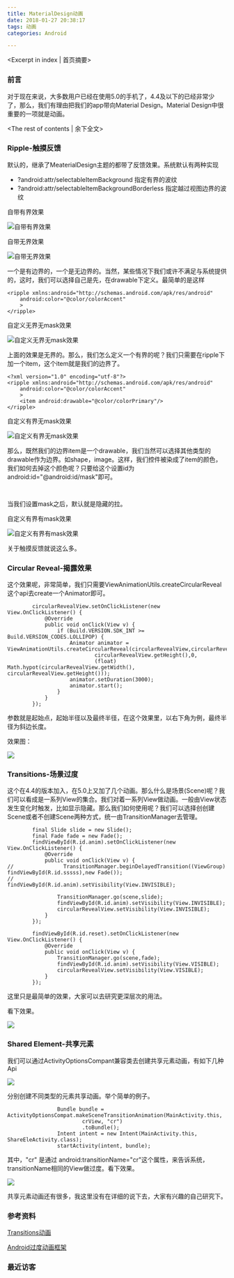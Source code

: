 ```yaml
---
title: MaterialDesign动画
date: 2018-01-27 20:38:17
tags: 动画
categories: Android

---
```


<Excerpt in index | 首页摘要>
### 前言

对于现在来说，大多数用户已经在使用5.0的手机了，4.4及以下的已经非常少了，那么，我们有理由把我们的app带向Material Design。Material Design中很重要的一项就是动画。


<!-- more -->
<The rest of contents | 余下全文>


### Ripple-触摸反馈

默认的，继承了MeaterialDesign主题的都带了反馈效果。系统默认有两种实现

* ?android:attr/selectableItemBackground 指定有界的波纹
* ?android:attr/selectableItemBackgroundBorderless 指定越过视图边界的波纹


自带有界效果

![自带有界效果](https://github.com/Guolei1130/blog_resource/blob/master/art/md_anim/selectableItemBackground.gif?raw=true)

自带无界效果

![自带无界效果](https://github.com/Guolei1130/blog_resource/blob/master/art/md_anim/selectableItemBackgroundBorderless.gif?raw=true)


一个是有边界的，一个是无边界的。当然，某些情况下我们或许不满足与系统提供的，这时，我们可以选择自己是先，在drawable下定义。最简单的是这样

```
<ripple xmlns:android="http://schemas.android.com/apk/res/android"
    android:color="@color/colorAccent"
    >
</ripple>

```

自定义无界无mask效果

![自定义无界无mask效果](https://github.com/Guolei1130/blog_resource/blob/master/art/md_anim/custom_wujie.gif?raw=true)

上面的效果是无界的。那么，我们怎么定义一个有界的呢？我们只需要在ripple下加一个item，这个item就是我们的边界了。

```
<?xml version="1.0" encoding="utf-8"?>
<ripple xmlns:android="http://schemas.android.com/apk/res/android"
    android:color="@color/colorAccent"
    >
    <item android:drawable="@color/colorPrimary"/>
</ripple>
```

自定义有界无mask效果

![自定义有界无mask效果](https://github.com/Guolei1130/blog_resource/blob/master/art/md_anim/custom_youjie.gif?raw=true)

那么，既然我们的边界item是一个drawable，我们当然可以选择其他类型的drawable作为边界。如shape，image。这样，我们控件被染成了item的颜色，我们如何去掉这个颜色呢？只要给这个设置id为android:id="@android:id/mask"即可。

```
```
<?xml version="1.0" encoding="utf-8"?>
<ripple xmlns:android="http://schemas.android.com/apk/res/android"
    android:color="@color/colorAccent"
    >
    <item android:drawable="@color/colorPrimary" android:id="@android:id/mask"/>
</ripple>
```

```


当我们设置mask之后，默认就是隐藏的拉。

自定义有界有mask效果

![自定义有界有mask效果](https://github.com/Guolei1130/blog_resource/blob/master/art/md_anim/custom_youjie_mask.gif?raw=true)


关于触摸反馈就说这么多。

### Circular Reveal-揭露效果

这个效果呢，非常简单，我们只需要ViewAnimationUtils.createCircularReveal这个api去create一个Animator即可。

```
        circularRevealView.setOnClickListener(new View.OnClickListener() {
            @Override
            public void onClick(View v) {
                if (Build.VERSION.SDK_INT >= Build.VERSION_CODES.LOLLIPOP) {
                    Animator animator = ViewAnimationUtils.createCircularReveal(circularRevealView,circularRevealView.getWidth(),
                            circularRevealView.getHeight(),0,
                            (float) Math.hypot(circularRevealView.getWidth(), circularRevealView.getHeight()));
                    animator.setDuration(3000);
                    animator.start();
                }
            }
        });
```

参数就是起始点，起始半径以及最终半径，在这个效果里，以右下角为例，最终半径为斜边长度。

效果图：

![](https://github.com/Guolei1130/blog_resource/blob/master/art/md_anim/ciecular_reveal.gif?raw=true)

### Transitions-场景过度

这个在4.4的版本加入，在5.0上又加了几个动画。那么什么是场景(Scene)呢？我们可以看成是一系列View的集合。我们对着一系列View做动画。一般由View状态发生变化时触发，比如显示隐藏。那么我们如何使用呢？我们可以选择创创建Scene或者不创建Scene两种方式，统一由TransitionManager去管理。

```
        final Slide slide = new Slide();
        final Fade fade = new Fade();
        findViewById(R.id.anim).setOnClickListener(new View.OnClickListener() {
            @Override
            public void onClick(View v) {
//                TransitionManager.beginDelayedTransition((ViewGroup) findViewById(R.id.sssss),new Fade());
//                findViewById(R.id.anim).setVisibility(View.INVISIBLE);

                TransitionManager.go(scene,slide);
                findViewById(R.id.anim).setVisibility(View.INVISIBLE);
                circularRevealView.setVisibility(View.INVISIBLE);
            }
        });

        findViewById(R.id.reset).setOnClickListener(new View.OnClickListener() {
            @Override
            public void onClick(View v) {
                TransitionManager.go(scene,fade);
                findViewById(R.id.anim).setVisibility(View.VISIBLE);
                circularRevealView.setVisibility(View.VISIBLE);
            }
        });
```

这里只是最简单的效果，大家可以去研究更深层次的用法。

看下效果。

![](https://github.com/Guolei1130/blog_resource/blob/master/art/md_anim/Transition.gif?raw=true)

### Shared Element-共享元素

我们可以通过ActivityOptionsCompant兼容类去创建共享元素动画，有如下几种Api

![](https://github.com/Guolei1130/blog_resource/blob/master/art/md_anim/shareelement.png?raw=true)


分别创建不同类型的元素共享动画。举个简单的例子。

```
                Bundle bundle = ActivityOptionsCompat.makeSceneTransitionAnimation(MainActivity.this,
                        crView, "cr")
                        .toBundle();
                Intent intent = new Intent(MainActivity.this, ShareEleActivity.class);
                startActivity(intent, bundle);
```

其中，"cr" 是通过 android:transitionName="cr"这个属性，来告诉系统，transitionName相同的View做过度。看下效果。

![](https://github.com/Guolei1130/blog_resource/blob/master/art/md_anim/shareelement.gif?raw=true)


共享元素动画还有很多，我这里没有在详细的说下去，大家有兴趣的自己研究下。

### 参考资料

[Transitions动画](https://github.com/hehonghui/android-tech-frontier/tree/master/others/%E6%B7%B1%E5%85%A5%E6%B5%85%E5%87%BAAndroid%20%E6%96%B0%E7%89%B9%E6%80%A7-Transition-Part-1)

[Android过度动画框架](http://einverne.github.io/post/2016/10/android-transition-framework.html)




### 最近访客
<ul class="ds-recent-visitors" data-num-items="46" data-avatar-size="40"></ul>